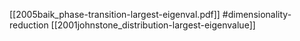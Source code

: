 [[2005baik_phase-transition-largest-eigenval.pdf]]
#dimensionality-reduction
[[2001johnstone_distribution-largest-eigenvalue]]

